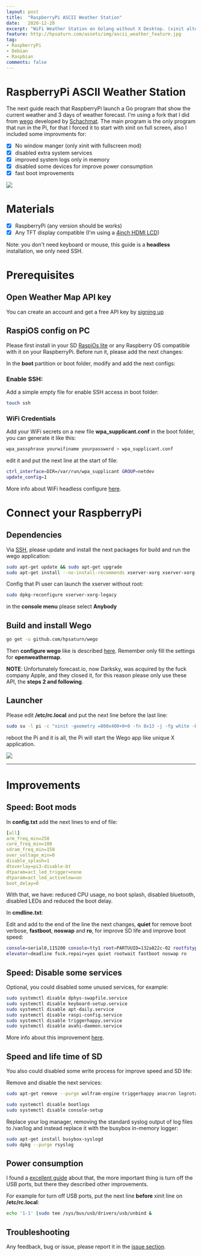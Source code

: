 ```yaml
---
layout: post
title:  "RaspberryPi ASCII Weather Station"
date:   2020-12-20
excerpt: "WiFi Weather Station on Golang without X Desktop. (xinit alternative)"
feature: http://hpsaturn.com/assets/img/ascii_weather_feature.jpg
tag:
- RaspberryPi
- Debian
- Raspbian
comments: false
---
```


# RaspberryPi ASCII Weather Station

The next guide reach that RaspberryPi launch a Go program that show the current weather and 3 days of weather forecast. I'm using a fork that I did from [wego](https://github.com/hpsaturn/wego) developed by [Schachmat](https://github.com/schachmat). The main program is the only program that run in the Pi, for that I forced it to start with xinit on full screen, also I included some improvments for:

- [x] No window manger (only xinit with fullscreen mod)
- [x] disabled extra system services
- [x] improved system logs only in memory
- [x] disabled some devices for improve power consumption
- [x] fast boot improvements

<a href="" target="_blank"><img src="{{ site.url }}/assets/img/ascii_weather_station.jpg" align="center"></a>

# Materials

- [x] RaspberryPi (any version should be works)
- [x] Any TFT display compatible (I'm using a [4inch HDMI LCD](https://www.waveshare.com/wiki/4inch_HDMI_LCD_(H)))

Note: you don't need keyboard or mouse, this guide is a **headless** installation, we only need SSH.

# Prerequisites

## Open Weather Map API key

You can create an account and get a free API key by [signing up](https://home.openweathermap.org/users/sign_up)

## RaspiOS config on PC

Please first install in your SD [RaspiOs lite](https://www.raspberrypi.org/software/operating-systems/) or any Raspberry OS compatible with it on your RaspberryPi. Before run it, please add the next changes:

In the **boot** partition or boot folder, modify and add the next configs:

### Enable SSH:

Add a simple empty file for enable SSH access in boot folder:

```bash
touch ssh
``` 

### WiFi Credentials

Add your WiFi secrets on a new file **wpa_supplicant.conf** in the boot folder, you can generate it like this:

```bash
wpa_passphrase yourwifiname yourpassword > wpa_supplicant.conf
```

edit it and put the next line at the start of file:

```bash
ctrl_interface=DIR=/var/run/wpa_supplicant GROUP=netdev
update_config=1
``` 

More info about WiFi headless configure [here](https://www.raspberrypi.org/documentation/configuration/wireless/headless.md).


# Connect your RaspberryPi 

## Dependencies

Via [SSH](https://www.raspberrypi.org/documentation/remote-access/ssh/unix.md), please update and install the next packages for build and run the wego application:

```bash
sudo apt-get update && sudo apt-get upgrade
sudo apt-get install --no-install-recommends xserver-xorg xserver-xorg-legacy xinit xterm golang build-essential git
```

Config that Pi user can launch the xserver without root:

```bash
sudo dpkg-reconfigure xserver-xorg-legacy
```

in the **console menu** please select **Anybody**

## Build and install Wego

```bash
go get -u github.com/hpsaturn/wego
```

Then **configure wego** like is described [here](https://github.com/hpsaturn/wego?organization=hpsaturn&organization=hpsaturn#setup). Remember only fill the settings for **openweathermap**.

**NOTE**: Unfortunately forecast.io, now Darksky, was acquired by the fuck company Apple, and they closed it, for this reason please only use these API, the **steps 2 and following**.


## Launcher

Please edit **/etc/rc.local** and put the next line before the last line:

```bash
sudo su -l pi -c "xinit -geometry =800x400+0+0 -fn 8x13 -j -fg white -bg black /home/pi/go/bin/wego -- -nocursor" &
```

reboot the Pi and it is all, the Pi will start the Wego app like unique X application.


<a href="" target="_blank"><img src="{{ site.url }}/assets/img/ascii_weather_station.gif" align="center"></a>

---

# Improvements

## Speed: Boot mods

In **config.txt** add the next lines to end of file:

```yml
[all]
arm_freq_min=250
core_freq_min=100
sdram_freq_min=150
over_voltage_min=0
disable_splash=1
dtoverlay=pi3-disable-bt
dtparam=act_led_trigger=none
dtparam=act_led_activelow=on
boot_delay=0
```
With that, we have: reduced CPU usage, no boot splash, disabled bluetooth, disabled LEDs and reduced the boot delay. 


In **cmdline.txt**:

Edit and add to the end of the line the next changes, **quiet** for remove boot verbose, **fastboot**, **noswap** and **ro**, for improve SD life and improve boot speed:

```bash
console=serial0,115200 console=tty1 root=PARTUUID=132a822c-02 rootfstype=ext4
elevator=deadline fsck.repair=yes quiet rootwait fastboot noswap ro
```

## Speed: Disable some services

Optional, you could disabled some unused services, for example:

```bash
sudo systemctl disable dphys-swapfile.service
sudo systemctl disable keyboard-setup.service
sudo systemctl disable apt-daily.service
sudo systemctl disable raspi-config.service
sudo systemctl disable triggerhappy.service
sudo systemctl disable avahi-daemon.service
```

More info about this improvement [here](http://himeshp.blogspot.com/2018/08/fast-boot-with-raspberry-pi.html).


## Speed and life time of SD

You also could disabled some write process for improve speed and SD life:

Remove and disable the next services:

```bash
sudo apt-get remove --purge wolfram-engine triggerhappy anacron logrotate dphys-swapfile
```

```bash
sudo systemctl disable bootlogs
sudo systemctl disable console-setup
```

Replace your log manager, removing the standard syslog output of log files to /var/log and instead replace it with the busybox in-memory logger:

```bash
sudo apt-get install busybox-syslogd
sudo dpkg --purge rsyslog
```

## Power consumption

I found a [excellent guide](https://learn.pi-supply.com/make/how-to-save-power-on-your-raspberry-pi/) about that, the more important thing is turn off the USB ports, but there they described other improvements.

For example for turn off USB ports, put the next line **before** xinit line on **/etc/rc.local**:

```bash
echo '1-1' |sudo tee /sys/bus/usb/drivers/usb/unbind &
```

## Troubleshooting

Any feedback, bug or issue, please report it in the [issue section](https://github.com/hpsaturn/hpsaturn.github.io/issues).